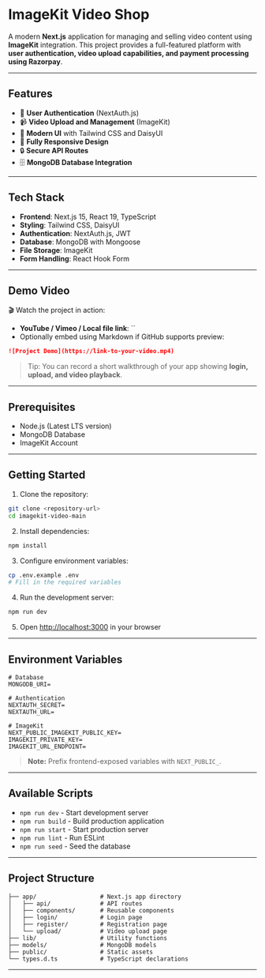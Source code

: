 # ImageKit Video Shop

A modern **Next.js** application for managing and selling video content using **ImageKit** integration. This project provides a full-featured platform with **user authentication, video upload capabilities, and payment processing using Razorpay**.

---

## Features

* 🔐 **User Authentication** (NextAuth.js)
* 📹 **Video Upload and Management** (ImageKit)
* 🎨 **Modern UI** with Tailwind CSS and DaisyUI
* 📱 **Fully Responsive Design**
* 🔒 **Secure API Routes**
* 🗄️ **MongoDB Database Integration**

---

## Tech Stack

* **Frontend**: Next.js 15, React 19, TypeScript
* **Styling**: Tailwind CSS, DaisyUI
* **Authentication**: NextAuth.js, JWT
* **Database**: MongoDB with Mongoose
* **File Storage**: ImageKit
* **Form Handling**: React Hook Form

---

## Demo Video

🎬 Watch the project in action:

* **YouTube / Vimeo / Local file link**: ``
* Optionally embed using Markdown if GitHub supports preview:

```markdown
![Project Demo](https://link-to-your-video.mp4)
```

> Tip: You can record a short walkthrough of your app showing **login, upload, and video playback**.

---

## Prerequisites

* Node.js (Latest LTS version)
* MongoDB Database
* ImageKit Account

---

## Getting Started

1. Clone the repository:

```bash
git clone <repository-url>
cd imagekit-video-main
```

2. Install dependencies:

```bash
npm install
```

3. Configure environment variables:

```bash
cp .env.example .env
# Fill in the required variables
```

4. Run the development server:

```bash
npm run dev
```

5. Open [http://localhost:3000](http://localhost:3000) in your browser

---

## Environment Variables

```env
# Database
MONGODB_URI=

# Authentication
NEXTAUTH_SECRET=
NEXTAUTH_URL=

# ImageKit
NEXT_PUBLIC_IMAGEKIT_PUBLIC_KEY=
IMAGEKIT_PRIVATE_KEY=
IMAGEKIT_URL_ENDPOINT=

```

> **Note:** Prefix frontend-exposed variables with `NEXT_PUBLIC_`.

---

## Available Scripts

* `npm run dev` - Start development server
* `npm run build` - Build production application
* `npm run start` - Start production server
* `npm run lint` - Run ESLint
* `npm run seed` - Seed the database

---

## Project Structure

```
├── app/                  # Next.js app directory
│   ├── api/              # API routes
│   ├── components/       # Reusable components
│   ├── login/            # Login page
│   ├── register/         # Registration page
│   └── upload/           # Video upload page
├── lib/                  # Utility functions
├── models/               # MongoDB models
├── public/               # Static assets
└── types.d.ts            # TypeScript declarations
```

---

